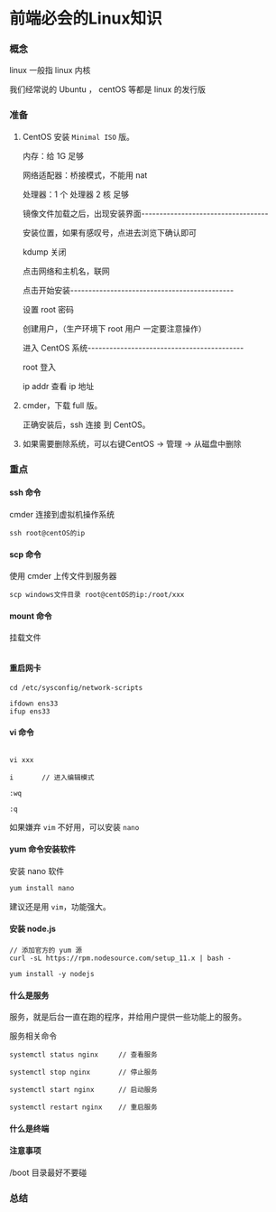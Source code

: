 # 前端必会的Linux知识

### 概念

linux 一般指 linux 内核

我们经常说的 Ubuntu ， centOS 等都是 linux 的发行版

### 准备

1. CentOS 安装 `Minimal ISO` 版。

    内存：给 1G 足够

    网络适配器：桥接模式，不能用 nat
    
    处理器：1 个 处理器 2 核 足够

    镜像文件加载之后，出现安装界面-----------------------------------

    安装位置，如果有感叹号，点进去浏览下确认即可

    kdump 关闭

    点击网络和主机名，联网

    点击开始安装---------------------------------------------

    设置 root 密码

    创建用户，（生产环境下 root 用户 一定要注意操作）

    进入 CentOS 系统-------------------------------------------

    root 登入

    ip addr 查看 ip 地址 


2. cmder，下载 full 版。

    正确安装后，ssh 连接 到 CentOS。


3. 如果需要删除系统，可以右键CentOS -> 管理 -> 从磁盘中删除

### 重点

#### ssh 命令

cmder 连接到虚拟机操作系统
``` shell
ssh root@centOS的ip
```

#### scp 命令

使用 cmder 上传文件到服务器
``` shell
scp windows文件目录 root@centOS的ip:/root/xxx
```

#### mount 命令
挂载文件
``` shell

```

#### 重启网卡
``` shell
cd /etc/sysconfig/network-scripts

ifdown ens33
ifup ens33
```

#### vi 命令

``` shell

vi xxx

i       // 进入编辑模式

:wq    

:q
```
如果嫌弃 `vim` 不好用，可以安装 `nano`

#### yum 命令安装软件
安装 nano 软件

``` javascript
yum install nano
```

建议还是用 `vim`，功能强大。

#### 安装 node.js

``` shell
// 添加官方的 yum 源
curl -sL https://rpm.nodesource.com/setup_11.x | bash - 

yum install -y nodejs
```

#### 什么是服务

服务，就是后台一直在跑的程序，并给用户提供一些功能上的服务。

服务相关命令
``` shell
systemctl status nginx     // 查看服务

systemctl stop nginx       // 停止服务

systemctl start nginx      // 启动服务

systemctl restart nginx    // 重启服务
```

#### 什么是终端




#### 注意事项

/boot 目录最好不要碰

### 总结

